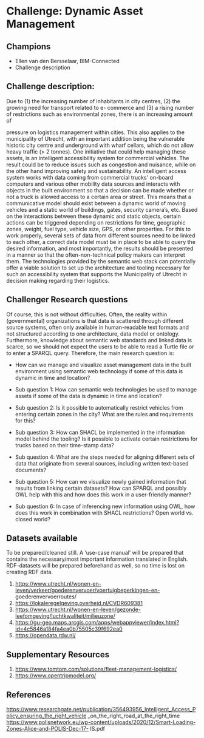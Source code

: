 # Challenge: Dynamic Asset Management
## Champions
- Ellen van den Bersselaar, BIM-Connected
- Challenge description

## Challenge description:
Due to (1) the increasing number of inhabitants in city centres, (2) the growing need for transport related to e-
commerce and (3) a rising number of restrictions such as environmental zones, there is an increasing amount of

pressure on logistics management within cities. This also applies to the municipality of Utrecht, with an
important addition being the vulnerable historic city centre and underground with wharf cellars, which do not
allow heavy traffic (> 2 tonnes). One initiative that could help managing these assets, is an intelligent accessibility
system for commercial vehicles. The result could be to reduce issues such as congestion and nuisance, while on
the other hand improving safety and sustainability.
An intelligent access system works with data coming from commercial trucks' on-board computers and various
other mobility data sources and interacts with objects in the built environment so that a decision can be made
whether or not a truck is allowed access to a certain area or street. This means that a communicative model
should exist between a dynamic world of moving vehicles and a static world of buildings, gates, security
camera’s, etc. Based on the interactions between these dynamic and static objects, certain actions can be
triggered depending on restrictions for time, geographic zones, weight, fuel type, vehicle size, GPS, or other
properties.
For this to work properly, several sets of data from different sources need to be linked to each other, a correct
data model must be in place to be able to query the desired information, and most importantly, the results
should be presented in a manner so that the often-non-technical policy makers can interpret them. The
technologies provided by the semantic web stack can potentially offer a viable solution to set up the architecture
and tooling necessary for such an accessibility system that supports the Municipality of Utrecht in decision
making regarding their logistics.
## Challenger Research questions
Of course, this is not without difficulties. Often, the reality within (governmental) organizations is that data is
scattered through different source systems, often only available in human-readable text formats and not
structured according to one architecture, data model or ontology. Furthermore, knowledge about semantic web
standards and linked data is scarce, so we should not expect the users to be able to read a Turtle file or to enter
a SPARQL query. Therefore, the main research question is:
- How can we manage and visualize asset management data in the built environment using semantic web
technology if some of this data is dynamic in time and location?

- Sub question 1: How can semantic web technologies be used to manage assets if some of the data is dynamic in
time and location?
- Sub question 2: Is it possible to automatically restrict vehicles from entering certain zones in the city? What are
the rules and requirements for this?
- Sub question 3: How can SHACL be implemented in the information model behind the tooling? Is it possible to
activate certain restrictions for trucks based on their time-stamp data?
- Sub question 4: What are the steps needed for aligning different sets of data that originate from several sources,
including written text-based documents?
- Sub question 5: How can we visualize newly gained information that results from linking certain datasets? How can SPARQL and possibly OWL help with this and how does this work in a user-friendly manner?
- Sub question 6: In case of inferencing new information using OWL, how does this work in combination with
SHACL restrictions? Open world vs. closed world?

## Datasets available
To be prepared/cleaned still. A ‘use-case manual’ will be prepared that contains the necessary/most important
information translated in English. RDF-datasets will be prepared beforehand as well, so no time is lost on creating
RDF data.

1. https://www.utrecht.nl/wonen-en-leven/verkeer/goederenvervoer/voertuigbeperkingen-en- goederenvervoerroutes/
2. https://lokaleregelgeving.overheid.nl/CVDR609381
3. https://www.utrecht.nl/wonen-en-leven/gezonde-leefomgeving/luchtkwaliteit/milieuzone/
4. https://gu-geo.maps.arcgis.com/apps/webappviewer/index.html?id=4c5846a184fa4ea0b75505c39f692ea0
5. https://opendata.rdw.nl/

## Supplementary Resources
1. https://www.tomtom.com/solutions/fleet-management-logistics/
2. https://www.opentripmodel.org/

## References
https://www.researchgate.net/publication/356493956_Intelligent_Access_Policy_ensuring_the_right_vehicle
_on_the_right_road_at_the_right_time
https://www.polisnetwork.eu/wp-content/uploads/2020/12/Smart-Loading-Zones-Alice-and-POLIS-Dec-17-
IS.pdf
